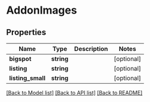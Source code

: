 # AddonImages

## Properties
Name | Type | Description | Notes
------------ | ------------- | ------------- | -------------
**bigspot** | **string** |  | [optional] 
**listing** | **string** |  | [optional] 
**listing_small** | **string** |  | [optional] 

[[Back to Model list]](../../README.md#documentation-for-models) [[Back to API list]](../../README.md#documentation-for-api-endpoints) [[Back to README]](../../README.md)


